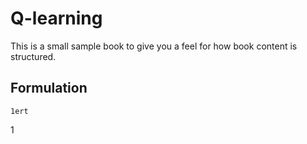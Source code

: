 # Q-learning

This is a small sample book to give you a feel for how book content is
structured.


## Formulation

```
1ert
```

1


